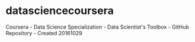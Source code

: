 # datasciencecoursera
Coursera - Data Science Specialization - Data Scientist's Toolbox - GitHub Repository - Created 20161029
